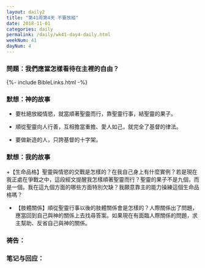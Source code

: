 ```yaml
---
layout: daily2
title: "第41周第4天 不要放縱"
date: 2018-11-01
categories: daily
permalink: /daily/wk41-day4-daily.html
weekNum: 41
dayNum: 4
---
```


### 問題：我們應當怎樣看待在主裡的自由？

{%- include BibleLinks.html -%}

### 默想：神的故事 
+ 要杜絕放縱情慾，就當順著聖靈而行，靠聖靈行事，結聖靈的果子。

+ 順從聖靈向人行善，互相擔當重擔、愛人如己，就完全了基督的律法。

+ 要做新造的人，只誇基督的十字架。

### 默想：我的故事
+【生命品格】聖靈與情慾的交戰是怎樣的？在我自己身上有什麼實例？若是現在我正處在爭戰之中，這段經文提醒我怎樣順著聖靈而行？聖靈的果子不是九個，而是一個。我在這九個方面的哪些方面特別欠缺？我願意靠主的能力操練這個生命品格嗎？

+ 【肢體關係】順從聖靈行事以後的肢體關係會是怎樣的？人際關係出了問題，應當回到自己與神的關係上去找尋答案。如果現在有面臨人際關係的問題，求主幫助、反省自己與神的關係。

### 祷告：

### 笔记与回应：


